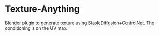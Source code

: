 # Texture-Anything
Blender plugin to generate texture using StableDiffusion+ControlNet. The conditioning is on the UV map.
